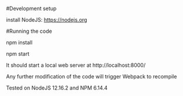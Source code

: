 #Development setup

install NodeJS: https://nodejs.org

#Running the code

npm install

npm start

It should start a local web server at http://localhost:8000/

Any further modification of the code will trigger Webpack to recompile

Tested on NodeJS 12.16.2 and NPM 6.14.4
